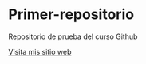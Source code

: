# Primer-repositorio
Repositorio de prueba del curso Github

[Visita mis sitio web](http://boniekberdugo.webnode.com.co/)

